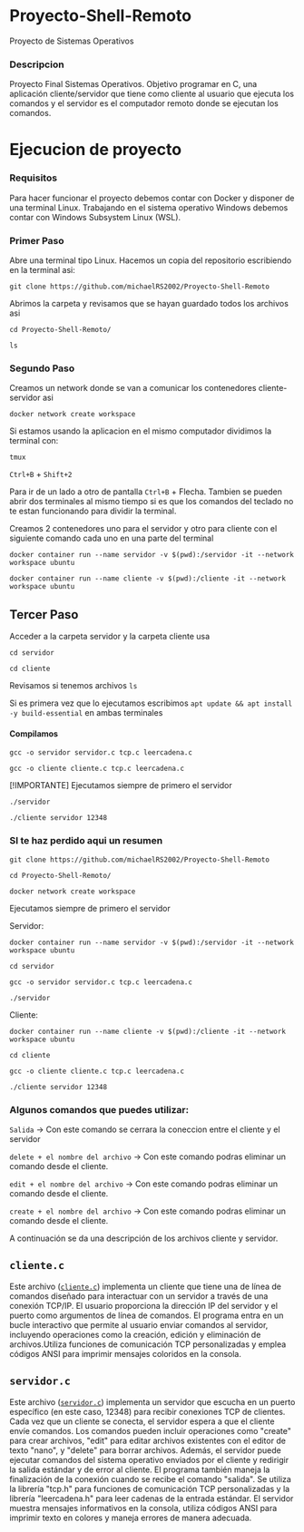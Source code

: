 # Proyecto-Shell-Remoto
Proyecto de Sistemas Operativos

### Descripcion

Proyecto Final Sistemas Operativos. Objetivo programar en C, una aplicación cliente/servidor que tiene como cliente al usuario que ejecuta los comandos y el servidor es el computador remoto  donde se ejecutan los comandos.

# Ejecucion de proyecto

### Requisitos

Para hacer funcionar el proyecto debemos contar con Docker y disponer de una terminal Linux. Trabajando en el sistema operativo Windows debemos contar con Windows Subsystem Linux (WSL). 

### Primer Paso

Abre una terminal tipo Linux. 
Hacemos un copia del repositorio escribiendo en la terminal asi:

```
git clone https://github.com/michaelRS2002/Proyecto-Shell-Remoto
```

Abrimos la carpeta y revisamos que se hayan guardado todos los archivos asi

```
cd Proyecto-Shell-Remoto/
```
```
ls
```
### Segundo Paso
Creamos un network donde se van a comunicar los contenedores cliente-servidor asi

```
docker network create workspace
```

Si estamos usando la aplicacion en el mismo computador dividimos la terminal con:

`tmux`

`Ctrl+B` + `Shift+2`

Para ir de un lado a otro de pantalla  `Ctrl+B` + Flecha. Tambien se pueden abrir dos terminales al mismo tiempo si es que los comandos del teclado no te estan funcionando para dividir la terminal.



Creamos 2 contenedores uno  para el servidor y otro para cliente con el siguiente comando cada uno en una parte del terminal 

```
docker container run --name servidor -v $(pwd):/servidor -it --network workspace ubuntu
```
```
docker container run --name cliente -v $(pwd):/cliente -it --network workspace ubuntu
```

## Tercer Paso 
Acceder a la carpeta servidor y la carpeta cliente usa

```
cd servidor
```
```
cd cliente
```

Revisamos si tenemos archivos `ls`

Si es primera vez que lo ejecutamos escribimos `apt update && apt install -y build-essential` en ambas terminales

#### Compilamos
```
gcc -o servidor servidor.c tcp.c leercadena.c
```
```
gcc -o cliente cliente.c tcp.c leercadena.c  
```

[!IMPORTANTE] Ejecutamos siempre de primero el servidor

```
./servidor 
```
```
./cliente servidor 12348 
```

### SI te haz perdido aqui un resumen

```
git clone https://github.com/michaelRS2002/Proyecto-Shell-Remoto
```
```
cd Proyecto-Shell-Remoto/
```
```
docker network create workspace
```
Ejecutamos siempre de primero el servidor

Servidor: 
```
docker container run --name servidor -v $(pwd):/servidor -it --network workspace ubuntu
```
```
cd servidor
```
```
gcc -o servidor servidor.c tcp.c leercadena.c
```
```
./servidor 
```
Cliente:
```
docker container run --name cliente -v $(pwd):/cliente -it --network workspace ubuntu
```
```
cd cliente
```
```
gcc -o cliente cliente.c tcp.c leercadena.c  
```
```
./cliente servidor 12348 
```

### Algunos comandos que puedes utilizar:

`Salida` -> Con este comando se cerrara la coneccion entre el cliente y el servidor

`delete + el nombre del archivo` -> Con este comando podras eliminar un comando desde el cliente.

`edit + el nombre del archivo` -> Con este comando podras eliminar un comando desde el cliente.

`create + el nombre del archivo` -> Con este comando podras eliminar un comando desde el cliente.

A continuación se da una descripción de los archivos cliente y servidor.

## `cliente.c`

Este archivo ([`cliente.c`](cliente.c)) implementa un cliente que tiene una de línea de comandos diseñado para interactuar con un servidor a través de una conexión TCP/IP. El usuario proporciona la dirección IP del servidor y el puerto como argumentos de línea de comandos. El programa entra en un bucle interactivo que permite al usuario enviar comandos al servidor, incluyendo operaciones como la creación, edición y eliminación de archivos.Utiliza funciones de comunicación TCP personalizadas y emplea códigos ANSI para imprimir mensajes coloridos en la consola. 

## `servidor.c`

Este archivo ([`servidor.c`](servidor.c)) implementa un servidor que escucha en un puerto específico (en este caso, 12348) para recibir conexiones TCP de clientes. Cada vez que un cliente se conecta, el servidor espera a que el cliente envíe comandos. Los comandos pueden incluir operaciones como "create" para crear archivos, "edit" para editar archivos existentes con el editor de texto "nano", y "delete" para borrar archivos. Además, el servidor puede ejecutar comandos del sistema operativo enviados por el cliente y redirigir la salida estándar y de error al cliente. El programa también maneja la finalización de la conexión cuando se recibe el comando "salida". Se utiliza la librería "tcp.h" para funciones de comunicación TCP personalizadas y la librería "leercadena.h" para leer cadenas de la entrada estándar. El servidor muestra mensajes informativos en la consola, utiliza códigos ANSI para imprimir texto en colores y maneja errores de manera adecuada.
